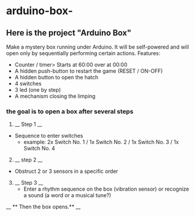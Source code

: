# arduino-box-

## Here is the project "Arduino Box"


Make a mystery box running under Arduino. It will be self-powered and will open only by sequentially performing certain actions.
Features:
- Counter / timer> Starts at 60:00 over at 00:00
- A hidden push-button to restart the game (RESET / ON-OFF)
- A hidden button to open the hatch
- 4 switches
- 3 led (one by step)
- A mechanism closing the limping


### the goal is to open a box after several steps

1. __ Step 1 __
  * Sequence to enter switches
      - example: 2x Switch No. 1 / 1x Switch No. 2 / 1x Switch No. 3 / 1x Switch No. 4

2. __ step 2 __
  * Obstruct 2 or 3 sensors in a specific order

3. __ Step 3 __
    * Enter a rhythm sequence on the box (vibration sensor) or recognize a sound (a word or a musical tune?)

__ ** Then the box opens.** __
